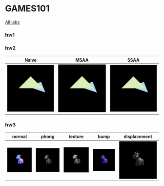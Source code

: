 # GAMES101

[All labs](https://games-cn.org/forums/topic/allhw/)

### hw1 

### hw2

| Naive | MSAA | SSAA |
| :---: | :---: | :---: |
| ![Naive](/images/lab2_Naive.png) | ![MSAA](/images/lab2_4xMSAA.png) |![SSAA](/images/lab2_4xSSAA.png)|

### hw3

| normal | phong | texture | bump | displacement |
| :---: | :---: | :---: | :---: | :---: |
| ![normal](/images/lab3_normal.png) | ![phong](/images/lab3_phong.png) | ![texture](/images/lab3_texture.png) | ![bump](/images/lab3_bump.png) | ![displacement](/images/lab3_displacement.png) |






